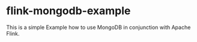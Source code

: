 # flink-mongodb-example

This is a simple Example how to use MongoDB in conjunction with Apache Flink.
